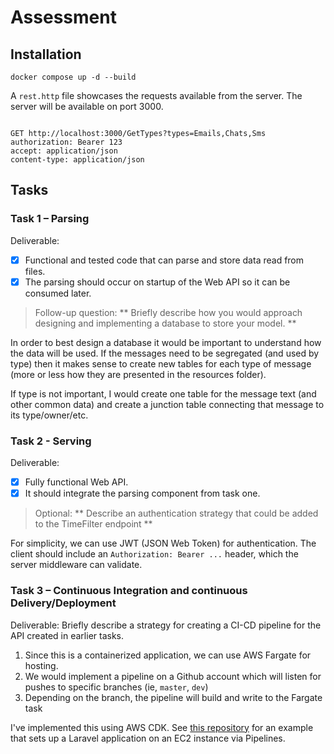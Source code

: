 # Assessment

## Installation

`docker compose up -d --build`

A `rest.http` file showcases the requests available from the server. The server will be available on port 3000.

```http

GET http://localhost:3000/GetTypes?types=Emails,Chats,Sms
authorization: Bearer 123
accept: application/json
content-type: application/json
```

## Tasks

### Task 1 – Parsing

Deliverable:

- [x] Functional and tested code that can parse and store data read from files.
- [x] The parsing should occur on startup of the Web API so it can be consumed later.

> Follow-up question:
> ** Briefly describe how you would approach designing and implementing a database to store your model. **

In order to best design a database it would be important to understand how the data will be used. If the messages need to be segregated (and used by type) then it makes sense to create new tables for each type of message (more or less how they are presented in the resources folder).

If type is not important, I would create one table for the message text (and other common data) and create a junction table connecting that message to its type/owner/etc.

### Task 2 - Serving

Deliverable:

- [x] Fully functional Web API.
- [x] It should integrate the parsing component from task one.

> Optional:
> ** Describe an authentication strategy that could be added to the TimeFilter endpoint **

For simplicity, we can use JWT (JSON Web Token) for authentication. The client should include an `Authorization: Bearer ...` header, which the server middleware can validate.

### Task 3 – Continuous Integration and continuous Delivery/Deployment

Deliverable:
Briefly describe a strategy for creating a CI-CD pipeline for the API created in earlier tasks.

1. Since this is a containerized application, we can use AWS Fargate for hosting. 
2. We would implement a pipeline on a Github account which will listen for pushes to specific branches (ie, `master`, `dev`)
3. Depending on the branch, the pipeline will build and write to the Fargate task

I've implemented this using AWS CDK. See [this repository](https://github.com/RizaHKhan/cdk-for-laravel-deployment/blob/master/lib/constructs/pipeline.ts) for an example that sets up a Laravel application on an EC2 instance via Pipelines.
